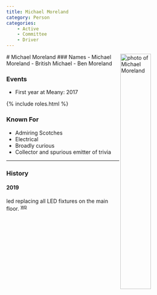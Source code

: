 ```yaml
---
title: Michael Moreland
category: Person
categories:
    - Active
    - Committee
    - Driver
---
```

<img src="https://raw.githubusercontent.com/MeanyLodge/meanylodge.github.com/assets/img/2020-Michael-Moreland.jpeg" alt="photo of Michael Moreland" align="right" style="width: 40%">
# Michael Moreland
### Names
- Michael Moreland
- British Michael
- Ben Moreland

### Events
- First year at Meany: 2017

{% include roles.html %}
### Known For
- Admiring Scotches
- Electrical
- Broadly curious
- Collector and spurious emitter of trivia

---
### History
#### 2019

led replacing all LED fixtures on the main floor. <sup>[wp][]</sup>


[wp]: /Work-Parties#2019
